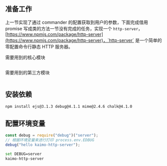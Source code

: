 ## 准备工作

上一节实现了通过 commander 的配置获取到用户的参数，下面完成借用 promise 写成类的方法一节没有完成的任务，实现一个 `http-server`，[https://www.npmjs.com/package/http-server](https://www.npmjs.com/package/http-server)，`http-server` 是一个简单的零配置命令行静态 HTTP 服务器。

需要用到的核心模块

```js

```

需要用到的第三方模块

```js

```

## 安装依赖

```bash
npm install ejs@3.1.3 debug@4.1.1 mime@2.4.6 chalk@4.1.0
```

## 配置环境变量

```js
const debug = require("debug")("server");
// 根据环境变量来进行打印 process.env.EDBUG
debug("hello kaimo-http-server");
```

```bash
set DEBUG=server
kaimo-http-server
```